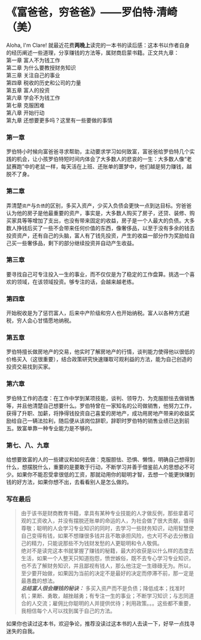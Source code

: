 # 《富爸爸，穷爸爸》——罗伯特·清崎（美）
Aloha, I'm Clare! 就最近花费**两晚上**读完的一本书的读后感：这本书以作者自身的经历阐述一些道理，分享赚钱的方法等，属财商启蒙书籍。正文共九章：  
第一章 富人不为钱工作  
第二章 为什么要教授财务知识  
第三章 关注自己的事业  
第四章 税收的历史和公司的力量  
第五章 富人的投资  
第六章 学会不为钱工作  
第七章 克服困难  
第八章 开始行动  
第九章 还想要更多吗？这里有一些要做的事情  

### 第一章
罗伯特小时候向富爸爸寻求帮助，主动要求学习如何致富，富爸爸给罗伯特几个实践的机会，让小孩罗伯特短时间内体会了大多数人的悲哀的一生：大多数人像“老鼠赛跑”中的老鼠一样，每天活在上班、还账单的噩梦中，他们越是努力赚钱，越脱不了身。

### 第二章
弄清楚`资产`与`负债`的区别，多买入资产，少买入负债会更快一点到达目标。穷爸爸认为他的房子是他最重要的资产，事实是，大多数人购买了房子，还贷、装修、购买家具等等增加了支出，也没有带来固定的收益，房子是一个人最大的负债。大多数人挣钱后买了一些不会带来任何价值的东西，像奢侈品，以至于没有多余的钱去投资资产，还有自己的头脑，富人有了钱先投资，产生的收益一部分作为奖励给自己买一些奢侈品，剩下的部分继续投资并自动产生收益。

### 第三章
要寻找自己可专注投入一生的事业，而不仅仅是为了稳定的工作盘算。挑选一个喜欢的领域，在该领域投资。够专注的话，会越来越老练。

### 第四章
开始税收是为了惩罚富人，后来中产阶级和穷人也开始纳税。富人以各种方式避税，穷人会心甘情愿地纳税。

### 第五章
罗伯特擅长做房地产的交易，他实时了解房地产的行情，谈判能力使得他以很低的价格买入（这很重要），结合政策研究快速赚取可观利益的方法，能为自己创造的投资交易找到买家。

### 第六章
罗伯特工作的态度：在工作中学到某项技能，谈判、领导力、为克服胆怯去做销售等，并且他清楚自己想要什么。罗伯特曾在一家知名的公司做销售，他努力工作，获得了升职、加薪，将挣得钱投资自己喜爱的房地产，成功用房地产带来的收益奖励给自己一辆法拉利，随后便从该岗位辞职，辞职时罗伯特的销售业绩已达到前五。致富单靠一种专业能力是不够的。

### 第七、八、九章
给想要致富的人的一些建议和如何去做：克服胆怯、恐惧、懒惰，明确自己想得到什么，想摆脱什么，重要的是要敢于行动，不断学习并善于借鉴前人的思想必不可少。如果你不能忍受拿很低的工资，那就动用你的聪明才智，去想一个能更快赚到钱的好方法，如果你想不出，去看看别人是怎么做的。

### 写在最后

> 由于该书是财商教育书籍，拿具有某种专业技能的人才做反例，那些拿着可观的工资收入，并没有摆脱还账单的命运的人，为社会做了很大贡献，值得尊敬；聪明的人会学习专业知识的同时，去学习一些财务知识，动用智慧使自己变得有钱，如果不想赚很多钱并且不敢承担风险，也大可不必去分散自己的精力，只能说那些不为钱财发愁的人更聪明和令人敬佩。  
绝对不是读完这本书就掌握了赚钱的秘籍，最大的收获是以什么样的态度去生活，如果一个人整天只知道抱怨，愤世嫉俗，既不去专心学习专业知识，也不去了解财务知识，并且鄙视有钱人，那么他注定一生碌碌无为。所以，至少要开始做，如果因为当前的决定不是最好的决定而停滞不前，那一定是最愚蠢的想法。  
***总结富人很会赚钱的秘诀：*** 多买入资产而不是负债；降低成本；找准时机；果断、勇敢，越挫越勇；有专注一生的事业；不断学习知识；与志同道合的人交流；雇佣比你聪明的人并提供优待；利用政策。。。这些都不重要，我相信每个人可以找到属于自己的方法。

如果你也读过这本书，欢迎争论，推荐没读过这本书的人去读一下，好早一点找寻迷失的自我。


